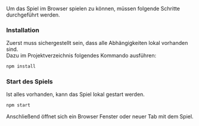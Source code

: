 Um das Spiel im Browser spielen zu können, müssen folgende Schritte durchgeführt werden.

### Installation
Zuerst muss sichergestellt sein, dass alle Abhängigkeiten lokal vorhanden sind. \
Dazu im Projektverzeichnis folgendes Kommando ausführen:
```bash
npm install
```

### Start des Spiels
Ist alles vorhanden, kann das Spiel lokal gestart werden.
```bash
npm start
```

Anschließend öffnet sich ein Browser Fenster oder neuer Tab mit dem Spiel.
